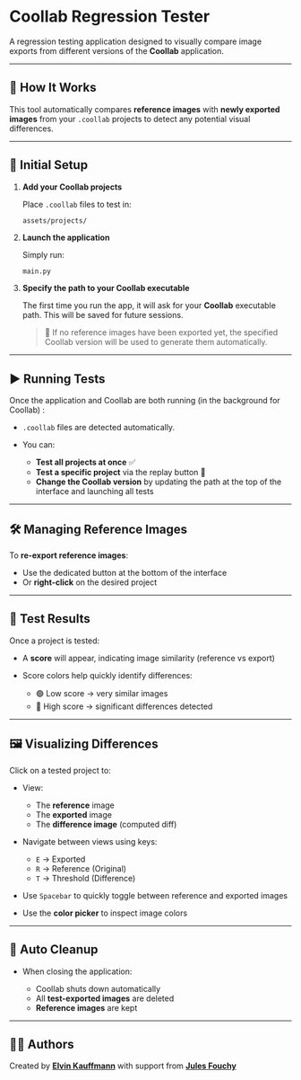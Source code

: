 # Coollab Regression Tester

A regression testing application designed to visually compare image exports from different versions of the **Coollab** application.

---

## 🧪 How It Works

This tool automatically compares **reference images** with **newly exported images** from your `.coollab` projects to detect any potential visual differences.

---

## 📁 Initial Setup

1. **Add your Coollab projects**
   
   Place `.coollab` files to test in:

   ```
   assets/projects/
   ```

2. **Launch the application**
    
    Simply run:

   ```bash
   main.py
   ```

3. **Specify the path to your Coollab executable**

   The first time you run the app, it will ask for your **Coollab** executable path. This will be saved for future sessions.

   > 📅 If no reference images have been exported yet, the specified Coollab version will be used to generate them automatically.

---

## ▶️ Running Tests

Once the application and Coollab are both running (in the background for Coollab) :

* `.coollab` files are detected automatically.
* You can:

  * **Test all projects at once** ✅
  * **Test a specific project** via the replay button 🔄️
  * **Change the Coollab version** by updating the path at the top of the interface and launching all tests

---

## 🛠️ Managing Reference Images

To **re-export reference images**:

* Use the dedicated button at the bottom of the interface
* Or **right-click** on the desired project

---

## 🔎 Test Results

Once a project is tested:

* A **score** will appear, indicating image similarity (reference vs export)
* Score colors help quickly identify differences:

  * 🟢 Low score → very similar images
  * 🔴 High score → significant differences detected

---

## 🖼️ Visualizing Differences

Click on a tested project to:

* View:

  * The **reference** image
  * The **exported** image
  * The **difference image** (computed diff)
* Navigate between views using keys:

  * `E` → Exported
  * `R` → Reference (Original)
  * `T` → Threshold (Difference)
* Use `Spacebar` to quickly toggle between reference and exported images
* Use the **color picker** to inspect image colors

---

## 🧼 Auto Cleanup

* When closing the application:

  * Coollab shuts down automatically
  * All **test-exported images** are deleted
  * **Reference images** are kept

---

## 👨‍💻 Authors

Created by **[Elvin Kauffmann](https://github.com/ShadowsHood)** with support from **[Jules Fouchy](https://github.com/JulesFouchy)**
